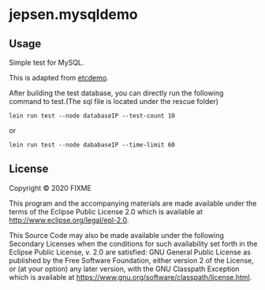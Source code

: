 # jepsen.mysqldemo

## Usage

Simple test for MySQL.

This is adapted from [etcdemo](https://github.com/jepsen-io/jepsen/blob/master/doc/tutorial/index.md).

After building the test database, you can directly run the following command to test.(The sql file is located under the rescue folder)

    lein run test --node databaseIP --test-count 10

or

    lein run test --node dababaseIP --time-limit 60

## License

Copyright © 2020 FIXME

This program and the accompanying materials are made available under the
terms of the Eclipse Public License 2.0 which is available at
http://www.eclipse.org/legal/epl-2.0.

This Source Code may also be made available under the following Secondary
Licenses when the conditions for such availability set forth in the Eclipse
Public License, v. 2.0 are satisfied: GNU General Public License as published by
the Free Software Foundation, either version 2 of the License, or (at your
option) any later version, with the GNU Classpath Exception which is available
at https://www.gnu.org/software/classpath/license.html.

